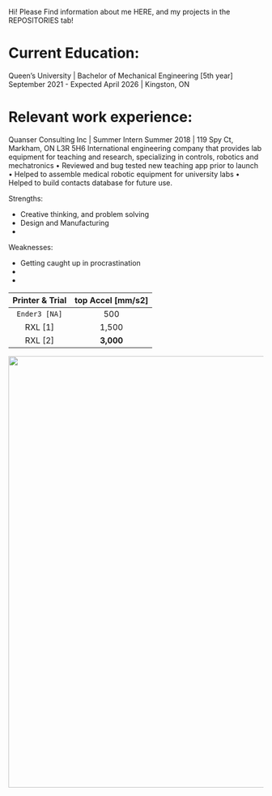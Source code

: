 Hi! Please Find information about me HERE, and my projects in the REPOSITORIES tab!


# **Current Education:**  
Queen’s University | Bachelor of Mechanical Engineering [5th year]  
September 2021 - Expected April 2026 | Kingston, ON  



# Relevant work experience:
Quanser Consulting Inc | Summer Intern
Summer 2018 | 119 Spy Ct, Markham, ON L3R 5H6
International engineering company that provides lab equipment for teaching and
research, specializing in controls, robotics and mechatronics
• Reviewed and bug tested new teaching app prior to launch
• Helped to assemble medical robotic equipment for university labs • Helped to
build contacts database for future use.

Strengths:
 - Creative thinking, and problem solving
 - Design and Manufacturing
 - 

Weaknesses: 
 - Getting caught up in procrastination
 - 
 - 

|  Printer & Trial   | top Accel [mm/s2] |
|       :-----:        |       :---:      |
|    `Ender3 [NA]`  |        500       |
|     RXL [1]        |       1,500      |
|      RXL [2]       |       **3,000**      |

<p float="middle">
  <img src="https://github.com/user-attachments/assets/34089dff-b845-40b4-b713-95788c36dbbe" width="850" />
</p>
